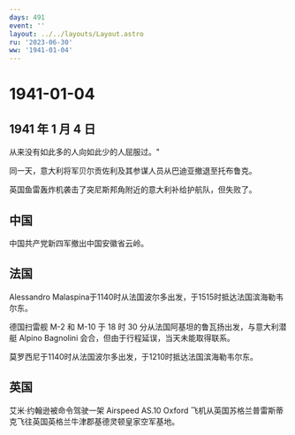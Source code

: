 ```yaml
---
days: 491
event: ''
layout: ../../layouts/Layout.astro
ru: '2023-06-30'
ww: '1941-01-04'
---
```


# 1941-01-04

## 1941 年 1 月 4 日

从来没有如此多的人向如此少的人屈服过。"

同一天，意大利将军贝尔贡佐利及其参谋人员从巴迪亚撤退至托布鲁克。

英国鱼雷轰炸机袭击了突尼斯邦角附近的意大利补给护航队，但失败了。

## 中国

中国共产党新四军撤出中国安徽省云岭。

## 法国

Alessandro
Malaspina于1140时从法国波尔多出发，于1515时抵达法国滨海勒韦尔东。

德国扫雷舰 M-2 和 M-10 于 18 时 30
分从法国阿基坦的鲁瓦扬出发，与意大利潜艇 Alpino Bagnolini
会合，但由于行程延误，当天未能取得联系。

莫罗西尼于1140时从法国波尔多出发，于1210时抵达法国滨海勒韦尔东。

## 英国

艾米·约翰逊被命令驾驶一架 Airspeed AS.10 Oxford
飞机从英国苏格兰普雷斯蒂克飞往英国英格兰牛津郡基德灵顿皇家空军基地。
